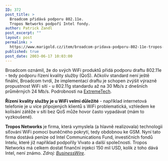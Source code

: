 ```yaml
---
ID: 372
post_title: >
  Broadcom přidává podporu 802.11e.
  Tropos Networks podpoří Intel fondy.
author: Patrick Zandl
post_excerpt: ""
layout: post
permalink: >
  https://www.marigold.cz/item/broadcom-pridava-podporu-802-11e-tropos-networks-podpori-intel-fondy
published: true
post_date: 2003-06-17 10:03:00
---
```

<P>Broadcom oznámil, že do svých WiFi produktů přidá podporu draftu 802.11e - tedy podporu řízení kvality služby (QoS). Ačkoliv standard není ještě finální, Broadcom tvrdí, že implementací draftu je schopen zvýšit výrazně propustnost WiFi sítí - u 802.11g standardu až na 30 Mb/s z dnešních průměrných 24 Mb/s. Podrobnosti na <A href="http://www.extremetech.com/article2/0,3973,1128665,00.asp" target=_blank>ExtremeTech</A>.</P>
<P><STRONG>Řízení kvality služby je u WiFi velmi důležité</STRONG> - například internetová telefonie je u více připojených klientů s WiFi problematická, vzhledem ke kolísání zátěže v síti bez QoS může hovor často vypadávat (mám to vyzkoušené).</P>
<P><STRONG>Tropos Networks</STRONG> je firma, která vymyslela (a hlavně realizovala) technologii síťování WiFi pomocí buněčného pokrytí, tedy obdobnou ke GSM. Nyní tato firma dostává peníze od Intel Communications Fund, investičních fondů Intelu, které již například podpořily Vivato a další společnosti. Tropos Networks má celkem dostat finanční injekci 150 mil USD, kolik z toho dává Intel, není známo. <EM>Zdroj: </EM><A href="http://www.businesswire.com/cgi-bin/cb_headline.cgi?&amp;story_file=bw.061603/231675440&amp;directory=/google&amp;header_file=header.htm&amp;footer_file=" target=_blank><EM>BusinessWire</EM></A>.</P>